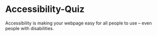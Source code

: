 # Accessibility-Quiz
Accessibility is making your webpage easy for all people to use – even people with disabilities.
